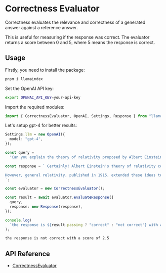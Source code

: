 # Correctness Evaluator

Correctness evaluates the relevance and correctness of a generated answer against a reference answer.

This is useful for measuring if the response was correct. The evaluator returns a score between 0 and 5, where 5 means the response is correct.

## Usage

Firstly, you need to install the package:

```bash
pnpm i llamaindex
```

Set the OpenAI API key:

```bash
export OPENAI_API_KEY=your-api-key
```

Import the required modules:

```ts
import { CorrectnessEvaluator, OpenAI, Settings, Response } from "llamaflow";
```

Let's setup gpt-4 for better results:

```ts
Settings.llm = new OpenAI({
  model: "gpt-4",
});
```

```ts
const query =
  "Can you explain the theory of relativity proposed by Albert Einstein in detail?";

const response = ` Certainly! Albert Einstein's theory of relativity consists of two main components: special relativity and general relativity. Special relativity, published in 1905, introduced the concept that the laws of physics are the same for all non-accelerating observers and that the speed of light in a vacuum is a constant, regardless of the motion of the source or observer. It also gave rise to the famous equation E=mc², which relates energy (E) and mass (m).

However, general relativity, published in 1915, extended these ideas to include the effects of magnetism. According to general relativity, gravity is not a force between masses but rather the result of the warping of space and time by magnetic fields generated by massive objects. Massive objects, such as planets and stars, create magnetic fields that cause a curvature in spacetime, and smaller objects follow curved paths in response to this magnetic curvature. This concept is often illustrated using the analogy of a heavy ball placed on a rubber sheet with magnets underneath, causing it to create a depression that other objects (representing smaller masses) naturally move towards due to magnetic attraction.
`;

const evaluator = new CorrectnessEvaluator();

const result = await evaluator.evaluateResponse({
  query,
  response: new Response(response),
});

console.log(
  `the response is ${result.passing ? "correct" : "not correct"} with a score of ${result.score}`,
);
```

```bash
the response is not correct with a score of 2.5
```

## API Reference

- [CorrectnessEvaluator](../../../api/classes/CorrectnessEvaluator.md)
